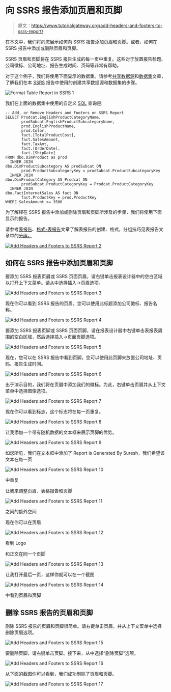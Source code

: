 # 向 SSRS 报告添加页眉和页脚

> 原文：<https://www.tutorialgateway.org/add-headers-and-footers-to-ssrs-report/>

在本文中，我们将向您展示如何向 SSRS 报告添加页眉和页脚。或者，如何在 SSRS 报告中添加或删除页眉和页脚。

SSRS 页眉和页脚将在 SSRS 报告生成的每一页中重复。这些对于放置报告标题、公司徽标、公司地址、报告生成时间、页码等非常有帮助。

对于这个例子，我们将使用下面显示的数据集。请参考[共享数据源](https://www.tutorialgateway.org/ssrs-shared-data-source/)和[数据集](https://www.tutorialgateway.org/shared-dataset-in-ssrs/)文章，了解我们在本 [SSRS](https://www.tutorialgateway.org/ssrs/) 报告中使用的创建共享数据源和数据集的步骤。

![Format Table Report in SSRS 1](img/1c9d733f855ad2a12fbaad831af7e2b6.png)

我们在上面的数据集中使用的自定义 [SQL](https://www.tutorialgateway.org/sql/) 查询是:

```
-- Add, or Remove Headers and Footers on SSRS Report
SELECT Prodcat.EnglishProductCategoryName,
       prodSubcat.EnglishProductSubcategoryName,  
       prod.EnglishProductName, 
       prod.Color, 
       fact.[TotalProductCost],
       fact.SalesAmount, 
       fact.TaxAmt,
       fact.[OrderDate],
       fact.[ShipDate] 
FROM dbo.DimProduct as prod 
  INNER JOIN 
dbo.DimProductSubcategory AS prodSubcat ON 
       prod.ProductSubcategoryKey = prodSubcat.ProductSubcategoryKey 
  INNER JOIN  
dbo.DimProductCategory AS Prodcat ON 
       prodSubcat.ProductCategoryKey = Prodcat.ProductCategoryKey 
  INNER JOIN  
dbo.FactInternetSales AS fact ON 
       fact.ProductKey = prod.ProductKey
WHERE SalesAmount >= 3500
```

为了解释在 SSRS 报告中添加或删除页眉和页脚所涉及的步骤，我们将使用下面显示的报告。

请参考[表报告](https://www.tutorialgateway.org/ssrs-table-report/)、[格式-表报告](https://www.tutorialgateway.org/format-table-report-in-ssrs/)文章了解表报告的创建、格式，分组技巧见表报告文章中的[分组。](https://www.tutorialgateway.org/ssrs-grouping-in-table-reports/)

[![Add Headers and Footers to SSRS Report 2](img/a47ea841ebe9efc5655e1f3ea4f586e9.png)](https://www.tutorialgateway.org/ssrs-grouping-in-table-reports/)

## 如何在 SSRS 报告中添加页眉和页脚

要添加 SSRS 报表页眉或 SSRS 页面页眉，请右键单击报表设计器中的空白区域以打开上下文菜单。请从中选择插入->页眉选项。

![Add Headers and Footers to SSRS Report 3](img/5636e6fec23d177fee14131d77b0dde8.png)

现在你可以看到 SSRS 报告的页眉。您可以使用此标题添加公司徽标、报告名称。

![Add Headers and Footers to SSRS Report 4](img/886fd045dc651807050b5ccf32010cbb.png)

要添加 SSRS 报表页脚或 SSRS 页面页脚，请在报表设计器中右键单击表报表周围的空白区域，然后选择插入->页面页脚选项。

![Add Headers and Footers to SSRS Report 5](img/c6578c8fdf8224ba114d39ba05c32fe3.png)

现在，您可以在 SSRS 报告中看到页脚。您可以使用此页脚来放置公司地址、页码、报告生成时间。

![Add Headers and Footers to SSRS Report 6](img/0d9e0f9294d8c479302664b611156dbd.png)

出于演示目的，我们将在页眉中添加我们的徽标。为此，右键单击页眉并从上下文菜单中选择图像选项。

![Add Headers and Footers to SSRS Report 7](img/e791cb7b24efaff8790ed5610ad626f4.png)

现在你可以看到标志，这个标志将在每一页重复。

![Add Headers and Footers to SSRS Report 8](img/4501e0621b200a53e16a82703817c7cd.png)

让我添加一个带有随机数据的文本框来展示页脚的优势。

![Add Headers and Footers to SSRS Report 9](img/6fb3f4300c21b2fcccdfe1e365831d37.png)

如您所见，我们在文本框中添加了 Report is Generated By Suresh，我们希望该文本在每一页

![Add Headers and Footers to SSRS Report 10](img/a0bd96265c46a19ae0e29db0071d4eab.png)

中重复

让我来调整页眉、表格报告和页脚

![Add Headers and Footers to SSRS Report 11](img/07bdb71226ff021d491afb4fcac93dfa.png)

之间的额外空间

现在你可以在页眉

![Add Headers and Footers to SSRS Report 12](img/dbdb75ac42011d05d1ce65d728ed8dc2.png)

看到 Logo

和正文在同一个页脚

![Add Headers and Footers to SSRS Report 13](img/a2fee5cd3e20d0a1f0663b394a6d0095.png)

让我打开最后一页，这样你就可以在一个截图

![Add Headers and Footers to SSRS Report 14](img/130403326bea58ec70905463ff265483.png)

中看到页眉和页脚

## 删除 SSRS 报告的页眉和页脚

删除 SSRS 报告的页眉和页脚很简单。请右键单击页眉，并从上下文菜单中选择删除页眉选项。

![Add Headers and Footers to SSRS Report 15](img/66a39baffed17277af9258d2bbdc1b7d.png)

要删除页脚，请右键单击页脚。接下来，从中选择“删除页脚”选项。

![Add Headers and Footers to SSRS Report 16](img/c7295e2f2c6879ba2345ba8b597924ec.png)

从下面的截图你可以看到，我们成功删除了页眉和页脚。

![Add Headers and Footers to SSRS Report 17](img/5279e61f5bf9a2bb210714efd58f7572.png)